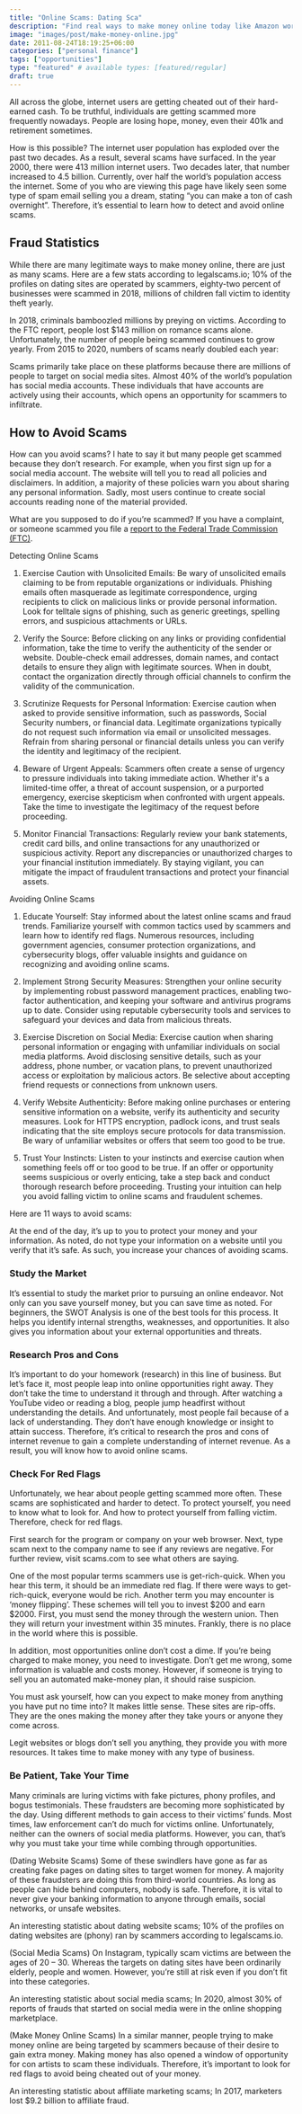 ```yaml
---
title: "Online Scams: Dating Sca"
description: "Find real ways to make money online today like Amazon work from home jobs, associate marketing, freelance opportunities and more."
image: "images/post/make-money-online.jpg"
date: 2011-08-24T18:19:25+06:00
categories: ["personal finance"]
tags: ["opportunities"]
type: "featured" # available types: [featured/regular]
draft: true
---
```


All across the globe, internet users are getting cheated out of their hard-earned cash. To be truthful, individuals are getting scammed more frequently nowadays. People are losing hope, money, even their 401k and retirement sometimes.

How is this possible? The internet user population has exploded over the past two decades. As a result, several scams have surfaced. In the year 2000, there were 413 million internet users. Two decades later, that number increased to 4.5 billion. Currently, over half the world’s population access the internet. Some of you who are viewing this page have likely seen some type of spam email selling you a dream, stating “you can make a ton of cash overnight”. Therefore, it’s essential to learn how to detect and avoid online scams.

## Fraud Statistics

While there are many legitimate ways to make money online, there are just as many scams. Here are a few stats according to legalscams.io; 10% of the profiles on dating sites are operated by scammers, eighty-two percent of businesses were scammed in 2018, millions of children fall victim to identity theft yearly.

In 2018, criminals bamboozled millions by preying on victims. According to the FTC report, people lost $143 million on romance scams alone. Unfortunately, the number of people being scammed continues to grow yearly. From 2015 to 2020, numbers of scams nearly doubled each year:

Scams primarily take place on these platforms because there are millions of people to target on social media sites. Almost 40% of the world’s population has social media accounts. These individuals that have accounts are actively using their accounts, which opens an opportunity for scammers to infiltrate.

## How to Avoid Scams

How can you avoid scams? I hate to say it but many people get scammed because they don’t research. For example, when you first sign up for a social media account. The website will tell you to read all policies and disclaimers. In addition, a majority of these policies warn you about sharing any personal information. Sadly, most users continue to create social accounts reading none of the material provided.

What are you supposed to do if you’re scammed? If you have a complaint, or someone scammed you file a [report to the Federal Trade Commission (FTC)](https://reportfraud.ftc.gov/).

Detecting Online Scams

1. Exercise Caution with Unsolicited Emails: Be wary of unsolicited emails claiming to be from reputable organizations or individuals. Phishing emails often masquerade as legitimate correspondence, urging recipients to click on malicious links or provide personal information. Look for telltale signs of phishing, such as generic greetings, spelling errors, and suspicious attachments or URLs.

2. Verify the Source: Before clicking on any links or providing confidential information, take the time to verify the authenticity of the sender or website. Double-check email addresses, domain names, and contact details to ensure they align with legitimate sources. When in doubt, contact the organization directly through official channels to confirm the validity of the communication.

3. Scrutinize Requests for Personal Information: Exercise caution when asked to provide sensitive information, such as passwords, Social Security numbers, or financial data. Legitimate organizations typically do not request such information via email or unsolicited messages. Refrain from sharing personal or financial details unless you can verify the identity and legitimacy of the recipient.

4. Beware of Urgent Appeals: Scammers often create a sense of urgency to pressure individuals into taking immediate action. Whether it's a limited-time offer, a threat of account suspension, or a purported emergency, exercise skepticism when confronted with urgent appeals. Take the time to investigate the legitimacy of the request before proceeding.

5. Monitor Financial Transactions: Regularly review your bank statements, credit card bills, and online transactions for any unauthorized or suspicious activity. Report any discrepancies or unauthorized charges to your financial institution immediately. By staying vigilant, you can mitigate the impact of fraudulent transactions and protect your financial assets.

Avoiding Online Scams

1. Educate Yourself: Stay informed about the latest online scams and fraud trends. Familiarize yourself with common tactics used by scammers and learn how to identify red flags. Numerous resources, including government agencies, consumer protection organizations, and cybersecurity blogs, offer valuable insights and guidance on recognizing and avoiding online scams.

2. Implement Strong Security Measures: Strengthen your online security by implementing robust password management practices, enabling two-factor authentication, and keeping your software and antivirus programs up to date. Consider using reputable cybersecurity tools and services to safeguard your devices and data from malicious threats.

3. Exercise Discretion on Social Media: Exercise caution when sharing personal information or engaging with unfamiliar individuals on social media platforms. Avoid disclosing sensitive details, such as your address, phone number, or vacation plans, to prevent unauthorized access or exploitation by malicious actors. Be selective about accepting friend requests or connections from unknown users.

4. Verify Website Authenticity: Before making online purchases or entering sensitive information on a website, verify its authenticity and security measures. Look for HTTPS encryption, padlock icons, and trust seals indicating that the site employs secure protocols for data transmission. Be wary of unfamiliar websites or offers that seem too good to be true.

5. Trust Your Instincts: Listen to your instincts and exercise caution when something feels off or too good to be true. If an offer or opportunity seems suspicious or overly enticing, take a step back and conduct thorough research before proceeding. Trusting your intuition can help you avoid falling victim to online scams and fraudulent schemes.

Here are 11 ways to avoid scams:

At the end of the day, it’s up to you to protect your money and your information. As noted, do not type your information on a website until you verify that it’s safe. As such, you increase your chances of avoiding scams.

### Study the Market

It’s essential to study the market prior to pursuing an online endeavor. Not only can you save yourself money, but you can save time as noted. For beginners, the SWOT Analysis is one of the best tools for this process. It helps you identify internal strengths, weaknesses, and opportunities. It also gives you information about your external opportunities and threats.

### Research Pros and Cons

It’s important to do your homework (research) in this line of business. But let’s face it, most people leap into online opportunities right away. They don’t take the time to understand it through and through. After watching a YouTube video or reading a blog, people jump headfirst without understanding the details. And unfortunately, most people fail because of a lack of understanding. They don’t have enough knowledge or insight to attain success. Therefore, it’s critical to research the pros and cons of internet revenue to gain a complete understanding of internet revenue. As a result, you will know how to avoid online scams.

### Check For Red Flags

Unfortunately, we hear about people getting scammed more often. These scams are sophisticated and harder to detect. To protect yourself, you need to know what to look for. And how to protect yourself from falling victim. Therefore, check for red flags.

First search for the program or company on your web browser. Next, type scam next to the company name to see if any reviews are negative. For further review, visit scams.com to see what others are saying.

One of the most popular terms scammers use is get-rich-quick. When you hear this term, it should be an immediate red flag. If there were ways to get-rich-quick, everyone would be rich. Another term you may encounter is ‘money flipping’. These schemes will tell you to invest $200 and earn $2000. First, you must send the money through the western union. Then they will return your investment within 35 minutes. Frankly, there is no place in the world where this is possible.

In addition, most opportunities online don’t cost a dime. If you’re being charged to make money, you need to investigate. Don’t get me wrong, some information is valuable and costs money. However, if someone is trying to sell you an automated make-money plan, it should raise suspicion.

You must ask yourself, how can you expect to make money from anything you have put no time into? It makes little sense. These sites are rip-offs. They are the ones making the money after they take yours or anyone they come across.

Legit websites or blogs don’t sell you anything, they provide you with more resources. It takes time to make money with any type of business.

### Be Patient, Take Your Time

Many criminals are luring victims with fake pictures, phony profiles, and bogus testimonials. These fraudsters are becoming more sophisticated by the day. Using different methods to gain access to their victims’ funds. Most times, law enforcement can’t do much for victims online. Unfortunately, neither can the owners of social media platforms. However, you can, that’s why you must take your time while combing through opportunities.

(Dating Website Scams) Some of these swindlers have gone as far as creating fake pages on dating sites to target women for money. A majority of these fraudsters are doing this from third-world countries. As long as people can hide behind computers, nobody is safe. Therefore, it is vital to never give your banking information to anyone through emails, social networks, or unsafe websites.

An interesting statistic about dating website scams; 10% of the profiles on dating websites are (phony) ran by scammers according to legalscams.io.

(Social Media Scams) On Instagram, typically scam victims are between the ages of 20 – 30. Whereas the targets on dating sites have been ordinarily elderly, people and women. However, you’re still at risk even if you don’t fit into these categories.

An interesting statistic about social media scams; In 2020, almost 30% of reports of frauds that started on social media were in the online shopping marketplace.

(Make Money Online Scams) In a similar manner, people trying to make money online are being targeted by scammers because of their desire to gain extra money. Making money has also opened a window of opportunity for con artists to scam these individuals. Therefore, it’s important to look for red flags to avoid being cheated out of your money.

An interesting statistic about affiliate marketing scams; In 2017, marketers lost $9.2 billion to affiliate fraud.
